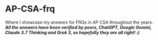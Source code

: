 # AP-CSA-frq
Where I showcase my answers for FRQs in AP CSA throughout the years.
<i><strong>All the answers have been verified by peers, ChatGPT, Google Gemini, Claude 3.7 Thinking and Grok 3, so hopefully they are all right! :)</i></strong>
